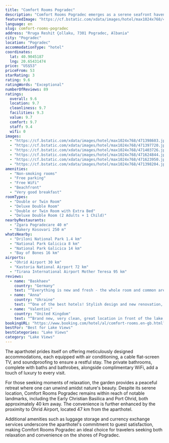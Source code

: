 ```yaml
---
title: "Comfort Rooms Pogradec"
description: "Comfort Rooms Pogradec emerges as a serene seafront haven in the picturesque town of Pogradec, boasting unparalleled views of the lake and lush gardens."
featuredImage: "https://cf.bstatic.com/xdata/images/hotel/max1024x768/471398603.jpg?k=c8576de846809e0f984e44b31f7b3ff72589aec25cb0bbce9d3ef1ac91f88948&o=&hp=1"
language: en
slug: comfort-rooms-pogradec
address: "Rruga Reshit Çollaku, 7301 Pogradec, Albania"
city: "Pogradec"
location: "Pogradec"
accommodationType: "hotel"
coordinates:
  lat: 40.9045187
  lng: 20.65431474
price: "US$53"
priceFrom: 53
starRating: 3
rating: 9.6
ratingWords: "Exceptional"
numberOfReviews: 89
ratings:
  overall: 9.6
  location: 9.7
  cleanliness: 9.7
  facilities: 9.3
  value: 9.7
  comfort: 9.7
  staff: 9.4
  wifi: 0
images:
  - "https://cf.bstatic.com/xdata/images/hotel/max1024x768/471398603.jpg?k=c8576de846809e0f984e44b31f7b3ff72589aec25cb0bbce9d3ef1ac91f88948&o=&hp=1"
  - "https://cf.bstatic.com/xdata/images/hotel/max1024x768/471397720.jpg?k=e9c4b674ca3dd83a3430a7c8881fe3aae56325977d1417bcd8a2378f791d0ce0&o=&hp=1"
  - "https://cf.bstatic.com/xdata/images/hotel/max1024x768/471403726.jpg?k=48f187f8d1408f3ceae595bcb171cc71907b49793a5577ee490f28afb1d97ae6&o=&hp=1"
  - "https://cf.bstatic.com/xdata/images/hotel/max1024x768/471624844.jpg?k=38096c4a91d2af87980eb8e4e4fa7446c452f1149652644645d3cd659a5db6b4&o=&hp=1"
  - "https://cf.bstatic.com/xdata/images/hotel/max1024x768/471623950.jpg?k=b139fc876fe20db9a1e78dc110f4bd3d51170b824925656e5ddb59b2f77f77a7&o=&hp=1"
  - "https://cf.bstatic.com/xdata/images/hotel/max1024x768/471398204.jpg?k=2f26dde4aaa88187addbe789759733b13ee2175cb2255ca7fa2557e378b9e834&o=&hp=1"
amenities:
  - "Non-smoking rooms"
  - "Free parking"
  - "Free WiFi"
  - "Beachfront"
  - "Very good breakfast"
roomTypes:
  - "Double or Twin Room"
  - "Deluxe Double Room"
  - "Double or Twin Room with Extra Bed"
  - "Deluxe Double Room (2 Adults + 1 Child)"
nearbyRestaurants:
  - "Zgara Pogradecare 40 m"
  - "Bakery Kosovari 250 m"
whatsNearby:
  - "Driloni National Park 1.4 km"
  - "National Park Galicica 8 km"
  - "National Park Galicica 14 km"
  - "Bay of Bones 16 km"
airports:
  - "Ohrid Airport 30 km"
  - "Kastoria National Airport 72 km"
  - "Tirana International Airport Mother Teresa 95 km"
reviews:
  - name: "Baskhaev"
    country: "Germany"
    text: "“Everything is new and fresh - the whole room and common areas do not feel too used. Super friendly host.”"
  - name: "Anna"
    country: "Ukraine"
    text: "“One of the best hotels! Stylish design and new renovation, extremely friendly and customer-oriented staff, clean rooms, climate control, smart TV, 2 types of pillows, comfortable mattresses, heated towel rail, refrigerator for drinks with water...”"
  - name: "Valentini"
    country: "United Kingdom"
    text: "“Brand new, very clean, great location in front of the lake, the bed was very very comfortable and big, we found parking in front of the hotel , staff didn't speak very good English but was very nice and helpful! Basic breakfast included which is...”"
bookingURL: "https://www.booking.com/hotel/al/comfort-rooms.en-gb.html?aid=8035640"
bestFor: "Best for Lake Views"
bestCategories: "Lake Views"
category: "Lake Views"
---
```


The aparthotel prides itself on offering meticulously designed accommodations, each equipped with air conditioning, a cable flat-screen TV, and soundproofing to ensure a restful stay. The private bathrooms, complete with baths and bathrobes, alongside complimentary WiFi, add a touch of luxury to every visit.

For those seeking moments of relaxation, the garden provides a peaceful retreat where one can unwind amidst nature's beauty. Despite its serene location, Comfort Rooms Pogradec remains within reach of notable landmarks, including the Early Christian Basilica and Port Ohrid, both approximately 40 km away. The convenience is further enhanced by the proximity to Ohrid Airport, located 47 km from the aparthotel.

Additional amenities such as luggage storage and currency exchange services underscore the aparthotel's commitment to guest satisfaction, making Comfort Rooms Pogradec an ideal choice for travelers seeking both relaxation and convenience on the shores of Pogradec.